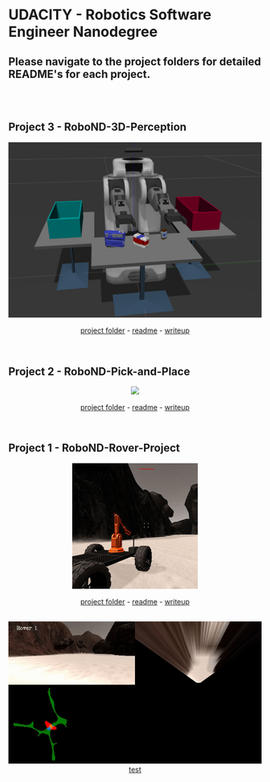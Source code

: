 # UDACITY - Robotics Software Engineer Nanodegree

## Please navigate to the project folders for detailed README's for each project.
<br><br>

## Project 3 - RoboND-3D-Perception
<a href="Project 3 - RoboND-3D-Perception">
<div align=center>
	<img src="Project 3 - RoboND-3D-Perception/misc_images/PR2.png">
</div>
</a>
<p align="center">
<a target="_new" href="https://github.com/carldgosselin/robotics/tree/master/Project%203%20-%20RoboND-3D-Perception">project folder</a> -
<a target="_new" href="https://github.com/carldgosselin/robotics/blob/master/Project%203%20-%20RoboND-3D-Perception/README.md">readme</a> -
<a target="_new" href="https://github.com/carldgosselin/robotics/blob/master/Project%203%20-%20RoboND-3D-Perception/writeup_carldgosselin.md">writeup</a>
</p>
<br>

## Project 2 - RoboND-Pick-and-Place
<a href="Project 2 - RoboND-Pick-and-Place">
<div align=center>
	<img src="Project 2 - RoboND-Pick-and-Place/misc_images/req-challenge.gif">
</div>
</a>
<p align="center">
<a target="_new" href="https://github.com/carldgosselin/robotics/tree/master/Project%202%20-%20RoboND-Pick-and-Place">project folder</a> -
<a target="_new" href="https://github.com/carldgosselin/robotics/blob/master/Project%202%20-%20RoboND-Pick-and-Place/README.md">readme</a> -
<a target="_new" href="https://github.com/carldgosselin/robotics/blob/master/Project%202%20-%20RoboND-Pick-and-Place/writeup_carldgosselin.md">writeup</a>
</p>
<br>

## Project 1 - RoboND-Rover-Project
<a href="Project 1 - RoboND-Rover-Project">
<div align=center>
	<img src="Project 1 - RoboND-Rover-Project/misc/rover_image.jpg">
</div>
</a>
<p align="center">
<a target="_new" href="https://github.com/carldgosselin/robotics/tree/master/Project%201%20-%20RoboND-Rover-Project">project folder</a> -
<a target="_new" href="https://github.com/carldgosselin/robotics/blob/master/Project%201%20-%20RoboND-Rover-Project/README.md">readme</a> -
<a target="_new" href="https://github.com/carldgosselin/robotics/blob/master/Project%201%20-%20RoboND-Rover-Project/writeup_carldgosselin.md">writeup</a>
</p>
<br>
<a href="Project 1 - RoboND-Rover-Project/writeup_carldgosselin.md">
<div align=center>
	<img src="Project 1 - RoboND-Rover-Project/misc/rover1.gif">
	test
</div>
</a>